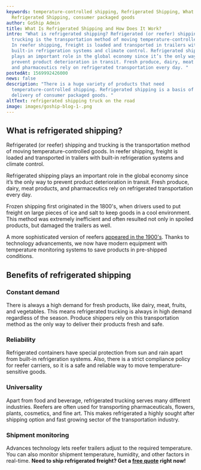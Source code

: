 ```yaml
---
keywords: temperature-controlled shipping, Refrigerated Shipping, What Is
  Refrigerated Shipping, consumer packaged goods
author: GoShip Admin
title: What Is Refrigerated Shipping and How Does It Work?
intro: "What is refrigerated shipping? Refrigerated (or reefer) shipping and
  trucking is the transportation method of moving temperature-controlled goods.
  In reefer shipping, freight is loaded and transported in trailers with
  built-in refrigeration systems and climate control. Refrigerated shipping
  plays an important role in the global economy since it’s the only way to
  prevent product deterioration in transit. Fresh produce, dairy, meat products,
  and pharmaceutics rely on refrigerated transportation every day. "
postedAt: 1569992426000
news: false
description: "There is a huge variety of products that need
  temperature-controlled shipping. Refrigerated shipping is a basis of regular
  delivery of consumer packaged goods. "
altText: refrigerated shipping truck on the road
image: images/goship-blog-1-.png
---
```

## What is refrigerated shipping?

Refrigerated (or reefer) shipping and trucking is the transportation method of moving temperature-controlled goods. In reefer shipping, freight is loaded and transported in trailers with built-in refrigeration systems and climate control. 

Refrigerated shipping plays an important role in the global economy since it’s the only way to prevent product deterioration in transit. Fresh produce, dairy, meat products, and pharmaceutics rely on refrigerated transportation every day. 

Frozen shipping first originated in the 1800's, when drivers used to put freight on large pieces of ice and salt to keep goods in a cool environment. This method was extremely inefficient and often resulted not only in spoiled products, but damaged the trailers as well. 

A more sophisticated version of reefers [appeared in the 1900's](https://www.porttechnology.org/news/everything_you_need_to_know_about_reefer_shipping/). Thanks to technology advancements, we now have modern equipment with temperature monitoring systems to save products in pre-shipped conditions.

## Benefits of refrigerated shipping

### Constant demand

There is always a high demand for fresh products, like dairy, meat, fruits, and vegetables. This means refrigerated trucking is always in high demand regardless of the season. Produce shippers rely on this transportation method as the only way to deliver their products fresh and safe.

### Reliability

Refrigerated containers have special protection from sun and rain apart from built-in refrigeration systems. Also, there is a strict compliance policy for reefer carriers, so it is a safe and reliable way to move temperature-sensitive goods.

### Universality

Apart from food and beverage, refrigerated trucking serves many different industries. Reefers are often used for transporting pharmaceuticals, flowers, plants, cosmetics, and fine art. This makes refrigerated a highly sought after shipping option and fast growing sector of the transportation industry.

### Shipment monitoring

Advances technology lets reefer trailers adjust to the required temperature. You can also monitor shipment temperature, humidity, and other factors in real-time. **Need to ship refrigerated freight? Get a [free quote](https://www.goship.com/) right now!**